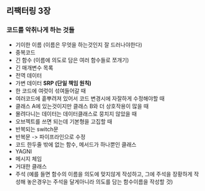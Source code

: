 ## 리팩터링 3장

### 코드를 악취나게 하는 것들

- 기이한 이름 (이름은 무엇을 하는것인지 잘 드러나야한다)
- 중복코드
- 긴 함수 (이름에 의도로 담은 여러 함수들로 쪼개기)
- 긴 매개변수 목록
- 전역 데이터
- 가변 데이터
  **SRP (단일 책임 원칙)**
- 한 코드에 여럿이 섞여들어갈 때
- 여러코드에 흩뿌려져 있어서 코드 변경시에 자잘하게 수정해야할 때
- 클래스 A에 있는것이지만 클래스 B와 더 상호작용이 많을 때
- 몰려다니는 데이터는 데이터클래스로 뭉치지 않았을 때
- 오브젝트를 쓰면 되는데 기본형을 고집할 때
- 반복되는 switch문
- 반복문 -> 파이프라인으로 수정
- 코드 한두줄 밖에 없는 함수, 메서드가 하나뿐인 클래스
- YAGNI
- 메시지 체임
- 거대한 클래스
- 주석 (예를 들면 함수의 이름을 의도에 맞지않게 작성하고, 그에 주석을 장황하게 작성해 놓은경우는 주석을 달게아니라 의도를 담는 함수이름을 작성할 것)
